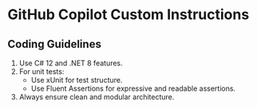 # GitHub Copilot Custom Instructions

## Coding Guidelines
1. Use C# 12 and .NET 8 features.
2. For unit tests:
   - Use xUnit for test structure.
   - Use Fluent Assertions for expressive and readable assertions.
4. Always ensure clean and modular architecture.
